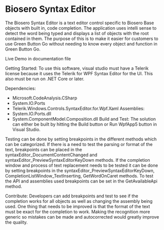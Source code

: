 # Biosero Syntax Editor
The Biosero Syntax Editor is a text editor control specific to Biosero Base objects with built in, code completion. The application uses intelli sense to detect the word being typed and displays a list of objects with the root contained in them. The purpose of this is to make it easier for customers to use Green Button Go without needing to know every object and function in Green Button Go.

Live Demo in documentation file

Getting Started:
To use this software, visual studio must have a Telerik license because it uses the Telerik for WPF Syntax Editor for the UI. This also must be run on .NET Core or later. 

Dependencies:
-	Microsoft.CodeAnalysis.CSharp
-	System.IO.Ports
-	Telerik.Windows.Controls.SyntaxEditor.for.Wpf.Xaml
Assemblies:
-	System.IO.Ports.dll
-	System.ComponentModel.Composition.dll
Build and Test:
The solution can either be built by hitting the Build button or Run WpfApp5 button in Visual Studio.
 
Testing can be done by setting breakpoints in the different methods which can be categorized. If there is a need to test the parsing or format of the text, breakpoints can be placed in the syntaxEditor_DocumentContentChanged and syntaxEditor_PreviewSyntaxEditorKeyDown methods. If the completion window and process of text replacement needs to be tested it can be done by setting breakpoints in the syntaxEditor_PreviewSyntaxEditorKeyDown, CompletionListWindow_TextInserting, GetWordOnCaret methods. To test the API and assemblies used breakpoints can be set in the GetAvailableApi method.

Contribute:
Developers can add breakpoints and test to see if the completion works for all objects as well as changing the assembly being used. One thing that needs to be improved is that the format of the text must be exact for the completion to work. Making the recognition more generic so mistakes can be made and autocorrected would greatly improve the quality.

